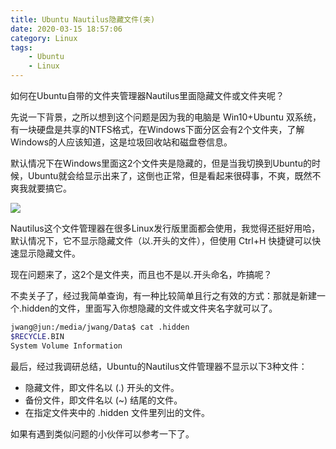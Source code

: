 ```yaml
---
title: Ubuntu Nautilus隐藏文件(夹)
date: 2020-03-15 18:57:06
category: Linux
tags: 
    - Ubuntu
    - Linux
---
```

如何在Ubuntu自带的文件夹管理器Nautilus里面隐藏文件或文件夹呢？

先说一下背景，之所以想到这个问题是因为我的电脑是 Win10+Ubuntu 双系统，有一块硬盘是共享的NTFS格式，在Windows下面分区会有2个文件夹，了解Windows的人应该知道，这是垃圾回收站和磁盘卷信息。

默认情况下在Windows里面这2个文件夹是隐藏的，但是当我切换到Ubuntu的时候，Ubuntu就会给显示出来了，这倒也正常，但是看起来很碍事，不爽，既然不爽我就要搞它。

<!--more--->

<img src = "/images/2020-03-15_18-58.png" />

Nautilus这个文件管理器在很多Linux发行版里面都会使用，我觉得还挺好用哈，默认情况下，它不显示隐藏文件（以.开头的文件），但使用 Ctrl+H 快捷键可以快速显示隐藏文件。

现在问题来了，这2个是文件夹，而且也不是以.开头命名，咋搞呢？

不卖关子了，经过我简单查询，有一种比较简单且行之有效的方式：那就是新建一个.hidden的文件，里面写入你想隐藏的文件或文件夹名字就可以了。
```bash
jwang@jun:/media/jwang/Data$ cat .hidden 
$RECYCLE.BIN
System Volume Information
```
最后，经过我调研总结，Ubuntu的Nautilus文件管理器不显示以下3种文件：
- 隐藏文件，即文件名以 (.) 开头的文件。
- 备份文件，即文件名以 (~) 结尾的文件。
- 在指定文件夹中的 .hidden 文件里列出的文件。
   
如果有遇到类似问题的小伙伴可以参考一下了。
